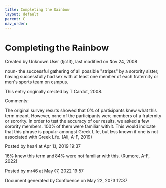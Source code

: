 ```yaml
---
title: Completing the Rainbow
layout: default
parent: C
nav_order:
---
```


# Completing the Rainbow

Created by  Unknown User (tjc13), last modified on Nov 24, 2008

noun- the successful gathering of all possible &quot;stripes&quot; by a sorority sister, having successfully had sex with at least one member of each fraternity or men's sports team on campus.

This entry originally created by T Cardot, 2008.

Comments:

The original survey results showed that 0% of participants knew what this term meant. However, none of the participants were members of a fraternity or sorority. In order to test the accuracy of our results, we asked a few sorority members. 100% of them were familiar with it. This would indicate that this phrase is popular amongst Greek Life, but less known if one is not associated with Greek Life. (Ali, A-F, 2019)

Posted by hea4 at Apr 13, 2019 19:37

16% knew this term and 84% were not familiar with this. (Rumore, A-F, 2022) 

Posted by mr46 at May 07, 2022 19:57

Document generated by Confluence on May 22, 2023 12:37


